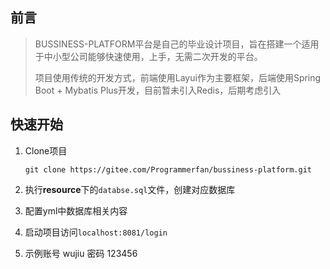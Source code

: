 ## 前言

> BUSSINESS-PLATFORM平台是自己的毕业设计项目，旨在搭建一个适用于中小型公司能够快速使用，上手，无需二次开发的平台。
>
> 项目使用传统的开发方式，前端使用Layui作为主要框架，后端使用Spring Boot + Mybatis Plus开发，目前暂未引入Redis，后期考虑引入

## 快速开始

1. Clone项目

   ```
   git clone https://gitee.com/Programmerfan/bussiness-platform.git
   ```

2. 执行**resource**下的`databse.sql`文件，创建对应数据库
3. 配置yml中数据库相关内容
4. 启动项目访问`localhost:8081/login`
5. 示例账号 wujiu 密码 123456

